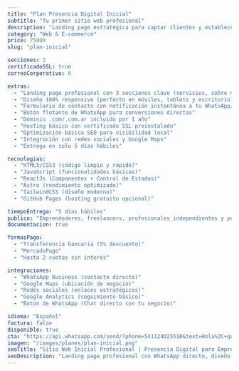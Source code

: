 ```yaml
---
title: "Plan Presencia Digital Inicial"
subtitle: "Tu primer sitio web profesional"
description: "Landing page estratégica para captar clientes y establecer tu presencia online de forma inmediata y profesional."
category: "Web & E-commerce"
price: 75000
slug: "plan-inicial"

secciones: 3
certificadoSSL: true
correoCorporativo: 0

extras:
  - "Landing page profesional con 3 secciones clave (servicios, sobre mí, contacto)"
  - "Diseño 100% responsive (perfecto en móviles, tablets y escritorio)"
  - "Formulario de contacto con notificación instantánea a tu WhatsApp/email"
  - "Botón flotante de WhatsApp para conversiones directas"
  - "Dominio .com/.com.ar incluido por 1 año"
  - "Hosting básico con certificado SSL preinstalado"
  - "Optimización básica SEO para visibilidad local"
  - "Integración con redes sociales y Google Maps"
  - "Entrega en solo 5 días hábiles"

tecnologias:
  - "HTML5/CSS3 (código limpio y rápido)"
  - "JavaScript (funcionalidades básicas)"
  - "ReactJs (Componentes + Control de Estados)"
  - "Astro (rendimiento optimizado)"
  - "TailwindCSS (diseño moderno)"
  - "GitHub Pages (hosting gratuito opcional)"

tiempoEntrega: "5 días hábiles"
publico: "Emprendedores, freelancers, profesionales independientes y pequeños negocios que inician su camino digital"
documentacion: true

formasPago:
  - "Transferencia bancaria (5% descuento)"
  - "MercadoPago"
  - "Hasta 2 cuotas sin interés"

integraciones:
  - "WhatsApp Business (contacto directo)"
  - "Google Maps (ubicación de negocio)"
  - "Redes sociales (enlaces estratégicos)"
  - "Google Analytics (seguimiento básico)"
  - "Boton de WhatsApp (Chat directo con tu negocio)"

idioma: "Español"
factura: false
disponible: true
cta: "https://api.whatsapp.com/send/?phone=541124025510&text=Hola%2C+quiero+mi+sitio+web+inicial+profesional&type=phone_number&app_absent=0"
imagen: "/images/planes/plan-inicial.png"
seoTitle: "Sitio Web Inicial Profesional | Presencia Digital para Emprendedores - Pixelar Studio"
seoDescription: "Landing page profesional con WhatsApp directo, diseño responsive y dominio incluido. Ideal para dar tu primer paso en internet con impacto."
---
```

